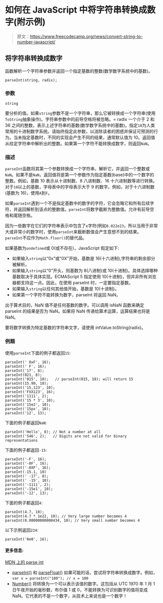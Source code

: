 # 如何在 JavaScript 中将字符串转换成数字(附示例)

> 原文：<https://www.freecodecamp.org/news/convert-string-to-number-javascript/>

## **将字符串转换成数字**

函数解析一个字符串参数并返回一个指定基数的整数(数学数字系统中的基数)。

```
parseInt(string, radix);
```

### **参数**

```
string
```

要分析的值。如果`string`参数不是一个字符串，那么它被转换成一个字符串(使用`ToString`抽象操作)。字符串参数中的前导空格将被忽略。= radix 一个介于 2 和 36 之间的整数，表示上述字符串的基数(数学数字系统中的基数)。指定`10`为人类常用的十进制数字系统。请始终指定此参数，以消除读者的困惑并保证可预测的行为。当未指定基数时，不同的实现会产生不同的结果，通常默认值为 10。返回值从给定字符串中解析出的整数。如果第一个字符不能转换成数字，则返回`NaN`。

### **描述**

`parseInt`函数将其第一个参数转换成一个字符串，解析它，并返回一个整数或`NaN`。如果不是`NaN`，返回值将是第一个参数作为指定基数(base)中的一个数字的整数。例如，基数 10 表示从十进制数、8 八进制数、16 十六进制数等进行转换。对于`10`以上的基数，字母表中的字母表示大于 9 的数字。例如，对于十六进制数(基数为 16)，使用`A`到`F`。

如果`parseInt`遇到一个不是指定基数中的数字的字符，它会忽略它和所有后续字符，并返回解析到该点的整数值。`parseInt`将数字截断为整数值。允许有前导空格和尾随空格。

因为一些数字在它们的字符串表示中包含了`e`字符(例如`6.022e23`，所以当用于非常大或非常小的数字时，使用`parseInt`来截断数值会产生意想不到的结果。`parseInt`不应作为`Math.floor()`的替代品。

如果基数为`undefined`或 0(或不存在)，JavaScript 假定如下:

*   如果输入`string`以“0x”或“0X”开始，基数是 16(十六进制),字符串的剩余部分被解析。
*   如果输入`string`以“0”开头，则基数为 8(八进制)或 10(十进制)。具体选择哪种基数取决于具体实现。ECMAScript 5 指定使用 10(十进制)，但并非所有浏览器都支持这一点。因此，在使用 parseInt 时，一定要指定基数。
*   如果输入`string`以任何其他值开始，基数是 10(十进制)。
*   如果第一个字符不能转换为数字，parseInt 将返回 NaN。

出于算术目的，NaN 值不是任何基数的数字。可以调用 isNaN 函数来确定 parseInt 的结果是否为 NaN。如果将 NaN 传递给算术运算，运算结果也将是 NaN。

要将数字转换为特定基数的字符串文字，请使用 intValue.toString(radix)。

### **例题**

使用`parseInt`下面的例子都返回`15`:

```
parseInt(' 0xF', 16);
parseInt(' F', 16);
parseInt('17', 8);
parseInt(021, 8);
parseInt('015', 10);   // parseInt(015, 10); will return 15
parseInt(15.99, 10);
parseInt('15,123', 10);
parseInt('FXX123', 16);
parseInt('1111', 2);
parseInt('15 * 3', 10);
parseInt('15e2', 10);
parseInt('15px', 10);
parseInt('12', 13);
```

下面的例子都返回`NaN`:

```
parseInt('Hello', 8); // Not a number at all
parseInt('546', 2);   // Digits are not valid for binary representations
```

下面的例子都返回`-15`:

```
parseInt('-F', 16);
parseInt('-0F', 16);
parseInt('-0XF', 16);
parseInt(-15.1, 10)
parseInt(' -17', 8);
parseInt(' -15', 10);
parseInt('-1111', 2);
parseInt('-15e1', 10);
parseInt('-12', 13);
```

下面的例子都返回`4`:

```
parseInt(4.7, 10);
parseInt(4.7 * 1e22, 10); // Very large number becomes 4
parseInt(0.00000000000434, 10); // Very small number becomes 4
```

以下示例返回`224`:

```
parseInt('0e0', 16);
```

#### **更多信息:**

[MDN 上的 parse int](https://developer.mozilla.org/en-US/docs/Web/JavaScript/Reference/Operators/Comparison_Operators)

*   [parseInt()](https://developer.mozilla.org/en-US/docs/Web/JavaScript/Reference/Global_Objects/parseInt) 和 [parseFloat()](https://developer.mozilla.org/en-US/docs/Web/JavaScript/Reference/Global_Objects/parseFloat) 如果可能的话，尝试将字符串转换成数字。例如，`var x = parseInt("100"); // x = 100`
*   [Number()](https://developer.mozilla.org/en-US/docs/Web/JavaScript/Reference/Global_Objects/number) 将转换为一个可以表示该值的数字。这包括从 UTC 1970 年 1 月 1 日午夜开始的毫秒数，布尔值 1 或 0，不能转换为可识别数字的值将变成 NaN。它代表的不是一个数字，从技术上来说也是一个数字！